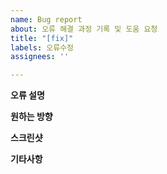 ```yaml
---
name: Bug report
about: 오류 해결 과정 기록 및 도움 요청
title: "[fix]"
labels: 오류수정
assignees: ''

---
```


**오류 설명**
</br>

**원하는 방향**
</br>

**스크린샷**
</br>

**기타사항**
</br>
